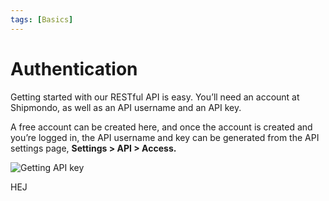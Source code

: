 ```yaml
---
tags: [Basics]
---
```


# Authentication

Getting started with our RESTful API is easy. You’ll need an account at Shipmondo, as well as an API username and an API key.

A free account can be created here, and once the account is created and you’re logged in, the API username and key can be generated from the API settings page, **Settings > API > Access.**

![Getting API key ](api-access.png)

HEJ
